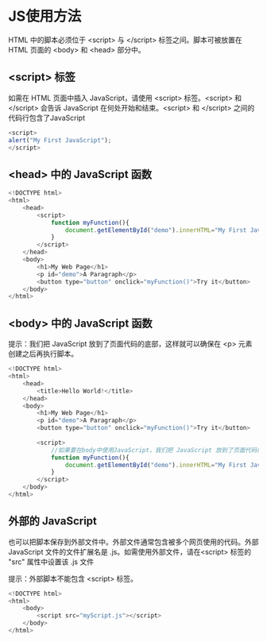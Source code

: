# JS使用方法

HTML 中的脚本必须位于 \<script> 与 \</script> 标签之间。脚本可被放置在 HTML 页面的 \<body> 和 \<head> 部分中。

## \<script> 标签
如需在 HTML 页面中插入 JavaScript，请使用 \<script> 标签。\<script> 和 \</script> 会告诉 JavaScript 在何处开始和结束。\<script> 和 \</script> 之间的代码行包含了JavaScript
```javascript
<script>
alert("My First JavaScript");
</script>
```
## \<head> 中的 JavaScript 函数
```javascript
<!DOCTYPE html>
<html>
    <head>
        <script>
            function myFunction(){
                document.getElementById("demo").innerHTML="My First JavaScript Function";
            }
        </script>
    </head>
    <body>
        <h1>My Web Page</h1>
        <p id="demo">A Paragraph</p>
        <button type="button" onclick="myFunction()">Try it</button>
    </body>
</html>
```

## \<body> 中的 JavaScript 函数
提示：我们把 JavaScript 放到了页面代码的底部，这样就可以确保在 \<p> 元素创建之后再执行脚本。
```javascript
<!DOCTYPE html>
<html>
    <head>
        <title>Hello World!</title>
    </head>
    <body>
        <h1>My Web Page</h1>
        <p id="demo">A Paragraph</p>
        <button type="button" onclick="myFunction()">Try it</button>
        
        <script>
            //如果要在body中使用JavaScript，我们把 JavaScript 放到了页面代码的底部，这样就可以确保在 p 元素创建之后再执行脚本
            function myFunction(){
                document.getElementById("demo").innerHTML="My First JavaScript Function";
            }
        </script>
    </body>
</html>
```
## 外部的 JavaScript
也可以把脚本保存到外部文件中。外部文件通常包含被多个网页使用的代码。外部 JavaScript 文件的文件扩展名是 .js。如需使用外部文件，请在\<script> 标签的 "src" 属性中设置该 .js 文件

提示：外部脚本不能包含 \<script> 标签。

```javascript
<!DOCTYPE html>
<html>
    <body>
        <script src="myScript.js"></script>
    </body>
</html>
```

